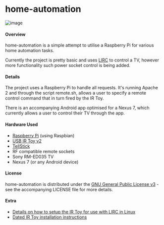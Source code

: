 # home-automation

![image](http://i.imgur.com/zOqRQApm.png)

#### Overview
home-automation is a simple attempt to utilise a Raspberry Pi for various home automation tasks.

Currently the project is pretty basic and uses [LIRC](http://www.lirc.org/) to control a TV, however more functionality such power socket control is being added.

#### Details
The project uses a Raspberry Pi to handle all requests. It's running Apache 2 and through the script remote.sh, allows a user to specify a remote control command that in turn fired by the IR Toy.There is an accompanying Android app optimised for a Nexus 7, which currently allows a user to control their TV through the app.

#### Hardware Used
* [Raspberry Pi](http://www.raspberrypi.org/) (using Raspbian)
* [USB IR Toy v2](http://dangerousprototypes.com/docs/USB_Infrared_Toy)
* [TellStick](http://www.telldus.se/products/tellstick)
* RF compatible remote sockets
* Sony RM-ED035 TV
* Nexus 7 (or any Android device)

#### License

home-automation is distributed under the [GNU General Public License v3](http://www.gnu.org/licenses) - see the accompanying LICENSE file for more details.


#### Extra

* [Details on how to setup the IR Toy for use with LIRC in Linux](http://dangerousprototypes.com/forum/viewtopic.php?f=29&t=4747)
* [Dated IR Toy installation instructions](http://dangerousprototypes.com/docs/USB_IR_Toy:_Configure_LIRC#Any_Recent_Linux_Distro)
